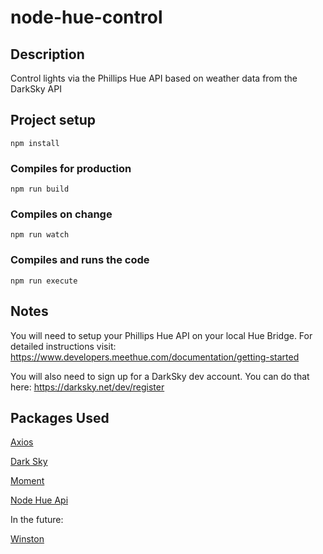 # node-hue-control

## Description
Control lights via the Phillips Hue API based on weather data from the DarkSky API


## Project setup
```
npm install
```

### Compiles for production
```
npm run build
```

### Compiles on change
```
npm run watch
```


### Compiles and runs the code
```
npm run execute
```

## Notes

You will need to setup your Phillips Hue API on your local Hue Bridge. For detailed instructions visit: https://www.developers.meethue.com/documentation/getting-started

You will also need to sign up for a DarkSky dev account. You can do that here: https://darksky.net/dev/register

## Packages Used
[Axios](https://www.npmjs.com/package/axios)

[Dark Sky](https://www.npmjs.com/package/dark-sky)

[Moment](https://www.npmjs.com/package/moment)

[Node Hue Api](https://www.npmjs.com/package/node-hue-api)

In the future:

[Winston](https://www.npmjs.com/package/winston)
